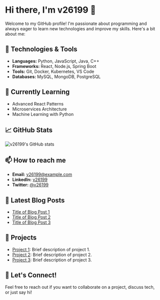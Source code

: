 # Hi there, I'm v26199 👋

Welcome to my GitHub profile! I'm passionate about programming and always eager to learn new technologies and improve my skills. Here's a bit about me:

## 🔧 Technologies & Tools
- **Languages:** Python, JavaScript, Java, C++
- **Frameworks:** React, Node.js, Spring Boot
- **Tools:** Git, Docker, Kubernetes, VS Code
- **Databases:** MySQL, MongoDB, PostgreSQL

## 🌱 Currently Learning
- Advanced React Patterns
- Microservices Architecture
- Machine Learning with Python

## 📈 GitHub Stats
![v26199's GitHub stats](https://github-readme-stats.vercel.app/api?username=v26199&show_icons=true&theme=radical)

## 📫 How to reach me
- **Email:** v26199@example.com
- **LinkedIn:** [v26199](https://www.linkedin.com/in/v26199)
- **Twitter:** [@v26199](https://twitter.com/v26199)

## 📝 Latest Blog Posts
<!-- BLOG-POST-LIST:START -->
- [Title of Blog Post 1](https://blog.example.com/post1)
- [Title of Blog Post 2](https://blog.example.com/post2)
- [Title of Blog Post 3](https://blog.example.com/post3)
<!-- BLOG-POST-LIST:END -->

## 🔗 Projects
- [Project 1](https://github.com/v26199/project1): Brief description of project 1.
- [Project 2](https://github.com/v26199/project2): Brief description of project 2.
- [Project 3](https://github.com/v26199/project3): Brief description of project 3.

## 💬 Let's Connect!
Feel free to reach out if you want to collaborate on a project, discuss tech, or just say hi!
